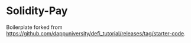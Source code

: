# Solidity-Pay
Boilerplate forked from https://github.com/dappuniversity/defi_tutorial/releases/tag/starter-code. 
